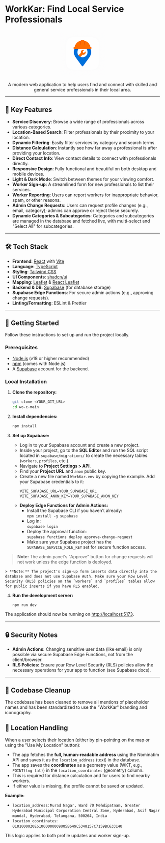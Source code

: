 # WorkKar: Find Local Service Professionals

<div align="center">
  <img src="public/WorkKar%20icon.png" alt="WorkKar Logo" width="150"/>
</div>

<p align="center">
  A modern web application to help users find and connect with skilled and general service professionals in their local area.
</p>

---

## 🌟 Key Features

-   **Service Discovery**: Browse a wide range of professionals across various categories.
-   **Location-Based Search**: Filter professionals by their proximity to your location.
-   **Dynamic Filtering**: Easily filter services by category and search terms.
-   **Distance Calculation**: Instantly see how far away a professional is after providing your location.
-   **Direct Contact Info**: View contact details to connect with professionals directly.
-   **Responsive Design**: Fully functional and beautiful on both desktop and mobile devices.
-   **Light & Dark Mode**: Switch between themes for your viewing comfort.
-   **Worker Sign-up**: A streamlined form for new professionals to list their services.
-   **Worker Reporting**: Users can report workers for inappropriate behavior, spam, or other reasons.
-   **Admin Change Requests**: Users can request profile changes (e.g., email, category); admins can approve or reject these securely.
-   **Dynamic Categories & Subcategories**: Categories and subcategories are managed in the database and fetched live, with multi-select and "Select All" for subcategories.

---

## 🛠️ Tech Stack

-   **Frontend**: [React](https://reactjs.org/) with [Vite](https://vitejs.dev/)
-   **Language**: [TypeScript](https://www.typescriptlang.org/)
-   **Styling**: [Tailwind CSS](https://tailwindcss.com/)
-   **UI Components**: [shadcn/ui](https://ui.shadcn.com/)
-   **Mapping**: [Leaflet](https://leafletjs.com/) & [React Leaflet](https://react-leaflet.js.org/)
-   **Backend & DB**: [Supabase](https.supabase.io/) (for database storage)
-   **Supabase Edge Functions**: For secure admin actions (e.g., approving change requests).
-   **Linting/Formatting**: ESLint & Prettier

---

## 🚀 Getting Started

Follow these instructions to set up and run the project locally.

### Prerequisites

-   [Node.js](https://nodejs.org/) (v18 or higher recommended)
-   [npm](https://www.npmjs.com/) (comes with Node.js)
-   A [Supabase](https://supabase.com/) account for the backend.

### Local Installation

1.  **Clone the repository:**
    ```sh
    git clone <YOUR_GIT_URL>
    cd wo-c-main
    ```

2.  **Install dependencies:**
    ```sh
    npm install
    ```

3.  **Set up Supabase:**
    -   Log in to your Supabase account and create a new project.
    -   Inside your project, go to the **SQL Editor** and run the SQL script located in `supabase/migrations/` to create the necessary tables (`workers`, `profiles`, etc.).
    -   Navigate to **Project Settings > API**.
    -   Find your **Project URL** and `anon` public key.
    -   Create a new file named `WorkKar.env` by copying the example. Add your Supabase credentials to it:
        ```
        VITE_SUPABASE_URL=YOUR_SUPABASE_URL
        VITE_SUPABASE_ANON_KEY=YOUR_SUPABASE_ANON_KEY
        ```
    -   **Deploy Edge Functions for Admin Actions:**
        -   Install the Supabase CLI if you haven't already:  
            `npm install -g supabase`
        -   Log in:  
            `supabase login`
        -   Deploy the approval function:  
            `supabase functions deploy approve-change-request`
        -   Make sure your Supabase project has the `SUPABASE_SERVICE_ROLE_KEY` set for secure function access.

> **Note:** The admin panel's "Approve" button for change requests will not work unless the edge function is deployed.

    > **Note:** The project's sign-up form inserts data directly into the database and does not use Supabase Auth. Make sure your Row Level Security (RLS) policies on the `workers` and `profiles` tables allow for public inserts if you have RLS enabled.

4.  **Run the development server:**
    ```sh
    npm run dev
    ```

The application should now be running on [http://localhost:5173](http://localhost:5173).

---

## 🔒 Security Notes

-   **Admin Actions:** Changing sensitive user data (like email) is only possible via secure Supabase Edge Functions, not from the client/browser.
-   **RLS Policies:** Ensure your Row Level Security (RLS) policies allow the necessary operations for your app to function (see Supabase docs).

---

## 🧹 Codebase Cleanup

The codebase has been cleaned to remove all mentions of placeholder names and has been standardized to use the "WorkKar" branding and iconography.

## 📍 Location Handling

When a user selects their location (either by pin-pointing on the map or using the "Use My Location" button):

- The app fetches the **full, human-readable address** using the Nominatim API and saves it as the `location_address` (text) in the database.
- The app saves the **coordinates** as a geometry value (WKT, e.g., `POINT(lng lat)`) in the `location_coordinates` (geometry) column.
- This is required for distance calculation and for users to find nearby workers.
- If either value is missing, the profile cannot be saved or updated.

**Example:**
- `location_address`: `Murad Nagar, Ward 70 Mehdipatnam, Greater Hyderabad Municipal Corporation Central Zone, Hyderabad, Asif Nagar mandal, Hyderabad, Telangana, 500264, India`
- `location_coordinates`: `0101000020E61000000009005B649C5340157C7159BC633140`

This logic applies to both profile updates and worker sign-up.
